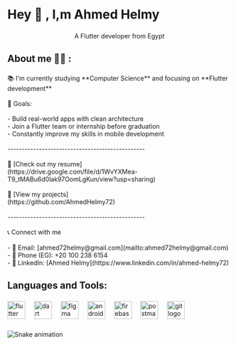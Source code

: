 <h1 align="left">Hey 👋 , I,m Ahmed Helmy</h1>

###

<p align="center">A Flutter developer from Egypt</p>

###

<h2 align="left">About me 🙋‍♂️ :</h2>

###

<p align="left">📚 I'm currently studying **Computer Science** and focusing on **Flutter development**<br><br>🎯 Goals:<br>  <br>- Build real-world apps with clean architecture  <br>- Join a Flutter team or internship before graduation  <br>- Constantly improve my skills in mobile development  <br><br>------------------------------------------------<br><br>📄 [Check out my resume]<br>(https://drive.google.com/file/d/1WvYXMea-T9_tMABu6d0lak97OomLgKun/view?usp=sharing)  <br><br>🔗 [View my projects]<br>(https://github.com/AhmedHelmy72)<br><br>------------------------------------------------<br><br>📞 Connect with me<br><br>- 📧 Email: [ahmed72helmy@gmail.com](mailto:ahmed72helmy@gmail.com)  <br>- 📱 Phone (EG): +20 100 238 6154  <br>- 💼 LinkedIn: [Ahmed Helmy](https://www.linkedin.com/in/ahmed-helmy72)</p>

###

<h2 align="left">Languages and Tools:</h2>

###

<div align="left">
  <img src="https://cdn.jsdelivr.net/gh/devicons/devicon/icons/flutter/flutter-original.svg" height="40" alt="flutter logo"  />
  <img width="12" />
  <img src="https://cdn.jsdelivr.net/gh/devicons/devicon/icons/dart/dart-original.svg" height="40" alt="dart logo"  />
  <img width="12" />
  <img src="https://cdn.jsdelivr.net/gh/devicons/devicon/icons/figma/figma-original.svg" height="40" alt="figma logo"  />
  <img width="12" />
  <img src="https://cdn.jsdelivr.net/gh/devicons/devicon/icons/android/android-original.svg" height="40" alt="android logo"  />
  <img width="12" />
  <img src="https://cdn.jsdelivr.net/gh/devicons/devicon/icons/firebase/firebase-plain.svg" height="40" alt="firebase logo"  />
  <img width="12" />
  <img src="https://cdn.simpleicons.org/postman/FF6C37" height="40" alt="postman logo"  />
  <img width="12" />
  <img src="https://cdn.simpleicons.org/git/F05032" height="40" alt="git logo"  />
</div>

###

<img src="https://raw.githubusercontent.com/AhmedHelmy72/AhmedHelmy72/output/snake.svg" alt="Snake animation" />

###
